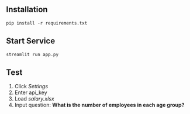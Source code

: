 ## Installation
```shell
pip install -r requirements.txt
```
## Start Service
```shell
streamlit run app.py
```
## Test
1. Click *Settings*
2. Enter api_key
3. Load *salary.xlsx*
4. Input question: **What is the number of employees in each age group?**
